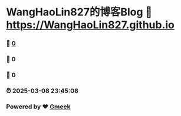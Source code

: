 # WangHaoLin827的博客Blog :link: https://WangHaoLin827.github.io 
### :page_facing_up: [0](https://WangHaoLin827.github.io/tag.html) 
### :speech_balloon: 0 
### :hibiscus: 0 
### :alarm_clock: 2025-03-08 23:45:08 
### Powered by :heart: [Gmeek](https://github.com/Meekdai/Gmeek)
